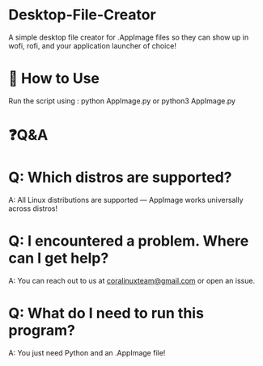 # Desktop-File-Creator
A simple desktop file creator for .AppImage files so they can show up in wofi, rofi, and your application launcher of choice!

# 🚀 How to Use
Run the script using :
python AppImage.py or python3 AppImage.py

# ❓Q&A
# Q: Which distros are supported?
A: All Linux distributions are supported — AppImage works universally across distros!

# Q: I encountered a problem. Where can I get help?
A: You can reach out to us at coralinuxteam@gmail.com or open an issue.

# Q: What do I need to run this program?
A: You just need Python and an .AppImage file!
